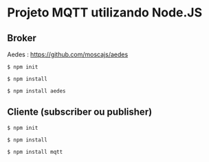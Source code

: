 # Projeto MQTT utilizando Node.JS

## Broker

Aedes : https://github.com/moscajs/aedes

`$ npm init`

`$ npm install`

`$ npm install aedes`


## Cliente (subscriber ou publisher)

`$ npm init`

`$ npm install`

`$ npm install mqtt`
